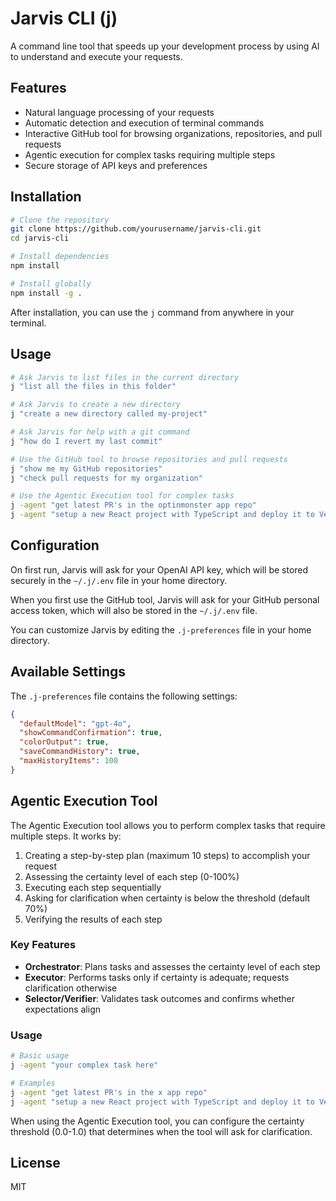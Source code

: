 # Jarvis CLI (j)

A command line tool that speeds up your development process by using AI to understand and execute your requests.

## Features

- Natural language processing of your requests
- Automatic detection and execution of terminal commands
- Interactive GitHub tool for browsing organizations, repositories, and pull requests
- Agentic execution for complex tasks requiring multiple steps
- Secure storage of API keys and preferences

## Installation

```bash
# Clone the repository
git clone https://github.com/yourusername/jarvis-cli.git
cd jarvis-cli

# Install dependencies
npm install

# Install globally
npm install -g .
```

After installation, you can use the `j` command from anywhere in your terminal.

## Usage

```bash
# Ask Jarvis to list files in the current directory
j "list all the files in this folder"

# Ask Jarvis to create a new directory
j "create a new directory called my-project"

# Ask Jarvis for help with a git command
j "how do I revert my last commit"

# Use the GitHub tool to browse repositories and pull requests
j "show me my GitHub repositories"
j "check pull requests for my organization"

# Use the Agentic Execution tool for complex tasks
j -agent "get latest PR's in the optinmonster app repo"
j -agent "setup a new React project with TypeScript and deploy it to Vercel"
```

## Configuration

On first run, Jarvis will ask for your OpenAI API key, which will be stored securely in the `~/.j/.env` file in your home directory.

When you first use the GitHub tool, Jarvis will ask for your GitHub personal access token, which will also be stored in the `~/.j/.env` file.

You can customize Jarvis by editing the `.j-preferences` file in your home directory.

## Available Settings

The `.j-preferences` file contains the following settings:

```json
{
  "defaultModel": "gpt-4o",
  "showCommandConfirmation": true,
  "colorOutput": true,
  "saveCommandHistory": true,
  "maxHistoryItems": 100
}
```

## Agentic Execution Tool

The Agentic Execution tool allows you to perform complex tasks that require multiple steps. It works by:

1. Creating a step-by-step plan (maximum 10 steps) to accomplish your request
2. Assessing the certainty level of each step (0-100%)
3. Executing each step sequentially
4. Asking for clarification when certainty is below the threshold (default 70%)
5. Verifying the results of each step

### Key Features

- **Orchestrator**: Plans tasks and assesses the certainty level of each step
- **Executor**: Performs tasks only if certainty is adequate; requests clarification otherwise
- **Selector/Verifier**: Validates task outcomes and confirms whether expectations align

### Usage

```bash
# Basic usage
j -agent "your complex task here"

# Examples
j -agent "get latest PR's in the x app repo"
j -agent "setup a new React project with TypeScript and deploy it to Vercel"
```

When using the Agentic Execution tool, you can configure the certainty threshold (0.0-1.0) that determines when the tool will ask for clarification.

## License

MIT

